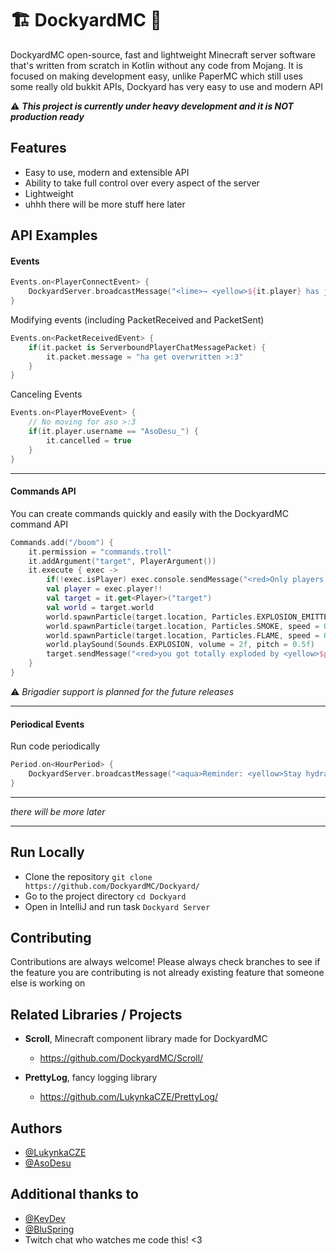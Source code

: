 
# 🏗️ DockyardMC 🚢

DockyardMC open-source, fast and lightweight Minecraft server software that's written from scratch in Kotlin without any code from Mojang. It is focused on making development easy, unlike PaperMC which still uses some really old bukkit APIs, Dockyard has very easy to use and modern API


⚠️ _**This project is currently under heavy development and it is NOT production ready**_

## Features

- Easy to use, modern and extensible API
- Ability to take full control over every aspect of the server
- Lightweight
- uhhh there will be more stuff here later

## API Examples

#### Events

```kotlin
Events.on<PlayerConnectEvent> {
    DockyardServer.broadcastMessage("<lime>→ <yellow>${it.player} has joined the server.")
}
```

Modifying events (including PacketReceived and PacketSent)
```kotlin
Events.on<PacketReceivedEvent> {
    if(it.packet is ServerboundPlayerChatMessagePacket) {
        it.packet.message = "ha get overwritten >:3"
    }
}
```
Canceling Events

```kotlin
Events.on<PlayerMoveEvent> {
    // No moving for aso >:3
    if(it.player.username == "AsoDesu_") {
        it.cancelled = true
    }
}
```
---

#### Commands API
You can create commands quickly and easily with the DockyardMC command API


```kotlin
Commands.add("/boom") {
    it.permission = "commands.troll"
    it.addArgument("target", PlayerArgument())
    it.execute { exec ->
        if(!exec.isPlayer) exec.console.sendMessage("<red>Only players can execute this command!")
        val player = exec.player!!
        val target = it.get<Player>("target")
        val world = target.world
        world.spawnParticle(target.location, Particles.EXPLOSION_EMITTER, speed = 0f, count = 3)
        world.spawnParticle(target.location, Particles.SMOKE, speed = 0.2f, count = 10)
        world.spawnParticle(target.location, Particles.FLAME, speed = 0.2f, count = 10)
        world.playSound(Sounds.EXPLOSION, volume = 2f, pitch = 0.5f)
        target.sendMessage("<red>you got totally exploded by <yellow>$player<red>!!!")
    }
}
```
⚠️ _Brigadier support is planned for the future releases_

---

#### Periodical Events

Run code periodically
```kotlin
Period.on<HourPeriod> {
    DockyardServer.broadcastMessage("<aqua>Reminder: <yellow>Stay hydrated and stretch once in a while!")
}
```

---

_there will be more later_

---

## Run Locally

- Clone the repository `git clone https://github.com/DockyardMC/Dockyard/`
- Go to the project directory `cd Dockyard`
- Open in IntelliJ and run task `Dockyard Server`
## Contributing

Contributions are always welcome! Please always check branches to see if the feature you are contributing is not already existing feature that someone else is working on

## Related Libraries / Projects

- **Scroll**, Minecraft component library made for DockyardMC
    - https://github.com/DockyardMC/Scroll/

- **PrettyLog**, fancy logging library
    - https://github.com/LukynkaCZE/PrettyLog/
## Authors

- [@LukynkaCZE](https://www.github.com/LukynkaCZE)
- [@AsoDesu](https://www.github.com/AsoDesu)

## Additional thanks to

- [@KevDev](https://github.com/TrasherMC)
- [@BluSpring](https://github.com/BluSpring)
- Twitch chat who watches me code this! <3
